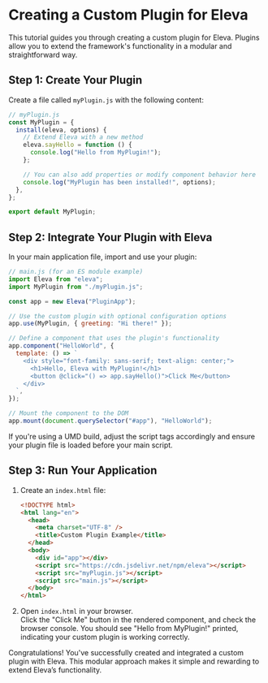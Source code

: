 # Creating a Custom Plugin for Eleva

This tutorial guides you through creating a custom plugin for Eleva. Plugins allow you to extend the framework's functionality in a modular and straightforward way.

## Step 1: Create Your Plugin

Create a file called `myPlugin.js` with the following content:

```js
// myPlugin.js
const MyPlugin = {
  install(eleva, options) {
    // Extend Eleva with a new method
    eleva.sayHello = function () {
      console.log("Hello from MyPlugin!");
    };

    // You can also add properties or modify component behavior here
    console.log("MyPlugin has been installed!", options);
  },
};

export default MyPlugin;
```

## Step 2: Integrate Your Plugin with Eleva

In your main application file, import and use your plugin:

```js
// main.js (for an ES module example)
import Eleva from "eleva";
import MyPlugin from "./myPlugin.js";

const app = new Eleva("PluginApp");

// Use the custom plugin with optional configuration options
app.use(MyPlugin, { greeting: "Hi there!" });

// Define a component that uses the plugin's functionality
app.component("HelloWorld", {
  template: () => `
    <div style="font-family: sans-serif; text-align: center;">
      <h1>Hello, Eleva with MyPlugin!</h1>
      <button @click="() => app.sayHello()">Click Me</button>
    </div>
  `,
});

// Mount the component to the DOM
app.mount(document.querySelector("#app"), "HelloWorld");
```

If you're using a UMD build, adjust the script tags accordingly and ensure your plugin file is loaded before your main script.

## Step 3: Run Your Application

1. Create an `index.html` file:

   ```html
   <!DOCTYPE html>
   <html lang="en">
     <head>
       <meta charset="UTF-8" />
       <title>Custom Plugin Example</title>
     </head>
     <body>
       <div id="app"></div>
       <script src="https://cdn.jsdelivr.net/npm/eleva"></script>
       <script src="myPlugin.js"></script>
       <script src="main.js"></script>
     </body>
   </html>
   ```

2. Open `index.html` in your browser.  
   Click the "Click Me" button in the rendered component, and check the browser console. You should see "Hello from MyPlugin!" printed, indicating your custom plugin is working correctly.

Congratulations! You've successfully created and integrated a custom plugin with Eleva. This modular approach makes it simple and rewarding to extend Eleva’s functionality.
